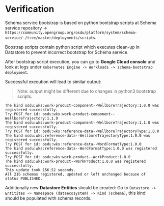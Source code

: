 # Verification

Schema service bootstrap is based on python bootstrap scripts at Schema service repository -> `https://community.opengroup.org/osdu/platform/system/schema-service/-/tree/master/deployments/scripts`.

Boostrap scripts contain python script which executes clean-up in Datastore to prevent incorrect bootstrap for Schema service.

After bootstrap script execution, you can go to **Google Cloud console** and look at logs under `Kubernetes Engine -> Workloads -> schema-bootstrap deployment`.

Successful execution will lead to similar output:

> Note: output might be different due to changes in python3 bootstrap scripts.

```
The kind osdu:wks:work-product-component--WellboreTrajectory:1.0.0 was registered successfully.
Try POST for id: osdu:wks:work-product-component--WellboreTrajectory:1.1.0
The kind osdu:wks:work-product-component--WellboreTrajectory:1.1.0 was registered successfully.
Try POST for id: osdu:wks:reference-data--WellboreTrajectoryType:1.0.0
The kind osdu:wks:reference-data--WellboreTrajectoryType:1.0.0 was registered successfully.
Try POST for id: osdu:wks:reference-data--WordFormatType:1.0.0
The kind osdu:wks:reference-data--WordFormatType:1.0.0 was registered successfully.
Try POST for id: osdu:wks:work-product--WorkProduct:1.0.0
The kind osdu:wks:work-product--WorkProduct:1.0.0 was registered successfully.
This update took 156.52 seconds.
All 216 schemas registered, updated or left unchanged because of status PUBLISHED.
```

Additionally new **Datastore Entities** should be created:
Go to `Datastore -> Entitites -> Namespace (dataecosystem) -> Kind (schema)`, this kind should be populated with schema records.
